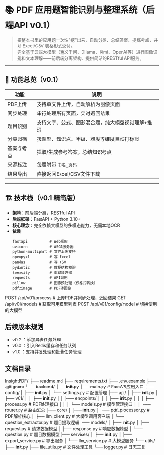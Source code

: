 # 📚 PDF 应用题智能识别与整理系统（后端API v0.1）

> 把整本书里的应用题一次性"挖"出来，自动分类、总结答案、提炼考点，并以 Excel/CSV 表格形式交付。  
> 完全基于云端大模型（通义千问、Ollama、Kimi、OpenAI等）进行图像识别和文本理解——前后端分离架构，提供简洁的RESTful API服务。
---

## 🧩 功能总览（v0.1）
| 功能 | 说明 |
|------|------|
| PDF上传 | 支持单文件上传，自动解析为图像页面 |
| 同步处理 | 串行处理所有页面，实时返回结果 |
| 题目识别 | 支持文字、公式、图形混合题，纯大模型视觉理解+推理 |
| 分类归档 | 按题型、知识点、年级、难度等维度自动打标签 |
| 答案与考点 | 提取/生成参考答案，总结知识考点 |
| 来源标注 | 每题附带 `书名_页码` |
| 结果导出 | 直接返回Excel/CSV文件下载 |

---

## 🏗️ 技术栈（v0.1 精简版）
- **架构**：前后端分离，RESTful API
- **后端框架**：FastAPI + Python 3.10+
- **核心理念**：完全依赖大模型的多模态能力，无需本地OCR
- **依赖**  
  ```text
  fastapi          # Web框架
  uvicorn          # ASGI服务器
  python-multipart # 文件上传支持
  openpyxl         # 写 Excel
  pandas           # 写 CSV  
  pydantic         # 数据结构校验
  tenacity         # 重试装饰器
  requests         # API调用
  pillow           # 图像预处理（仅格式转换）
  pdf2image        # PDF转图像

POST /api/v01/process         # 上传PDF并同步处理，返回结果
GET  /api/v01/models          # 获取可用模型列表
POST /api/v01/config/model    # 切换使用的大模型

## 后续版本规划
- v0.2 ：添加异步任务处理
- v0.3 ：引入Redis缓存和任务队列
- v1.0 ：支持并发处理和批量任务管理

## 文档目录
InsightPDF/
├── readme.md
├── requirements.txt
├── .env.example
├── .gitignore
└── backend/
    ├── __init__.py
    ├── main.py              # FastAPI应用入口
    ├── config/
    │   ├── __init__.py
    │   └── settings.py      # 配置管理
    ├── api/
    │   ├── __init__.py
    │   ├── v01/
    │   │   ├── __init__.py
    │   │   ├── endpoints/
    │   │   │   ├── __init__.py
    │   │   │   ├── process.py    # PDF处理接口
    │   │   │   └── models.py     # 模型管理接口
    │   │   └── router.py         # 路由汇总
    ├── core/
    │   ├── __init__.py
    │   ├── pdf_processor.py     # PDF解析核心
    │   ├── llm_client.py        # 大模型调用客户端
    │   └── question_extractor.py # 题目提取逻辑
    ├── models/
    │   ├── __init__.py
    │   ├── request.py           # 请求数据模型
    │   ├── response.py          # 响应数据模型
    │   └── question.py          # 题目数据模型
    ├── services/
    │   ├── __init__.py
    │   ├── export_service.py    # 导出服务
    │   └── llm_service.py       # 大模型服务
    └── utils/
        ├── __init__.py
        ├── file_utils.py        # 文件处理工具
        └── logger.py            # 日志工具